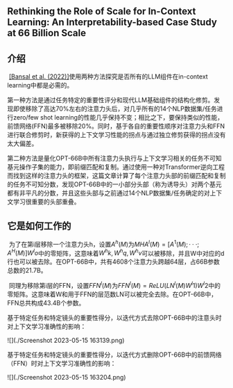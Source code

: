 ## Rethinking the Role of Scale for In-Context Learning: An Interpretability-based Case Study at 66 Billion Scale



## 介绍

​		[\[Bansal et al. (2022)\]](https://arxiv.org/abs/2212.09095)使用两种方法探究是否所有的LLM组件在in-context learning中都是必需的。

​		第一种方法是通过任务特定的重要性评分和现代LLM基础组件的结构化修剪。发现即使移除了高达70%左右的注意力头后，对几乎所有的14个NLP数据集/任务进行zero/few shot learning的性能几乎保持不变；相比之下，要保持类似的性能，前馈网络(FFN)最多被移除20%。同时，基于各自的重要性顺序对注意力头和FFN进行联合修剪时，新获得的上下文学习性能的拐点与通过独立修剪获得的拐点没有太大偏差。

​		第二种方法是量化OPT-66B中所有注意力头执行与上下文学习相关的任务不可知基元操作子集的能力，即前缀匹配和复制。通过使用一种对Transformer逆向工程而找到这样的注意力头的框架，这篇文章计算了每个注意力头部的前缀匹配和复制的任务不可知分数，发现OPT-66B中的一小部分头部（称为诱导头）对两个基元都有非平凡的分数，并且这些头部与之前通过14个NLP数据集/任务确定的对上下文学习很重要的头部重叠。

## 它是如何工作的

​		为了在第i层移除一个注意力头h，设置$A^h(M)$为$MHA^l(M) = [A^1(M); · · · ; A^H(M)]W^lo$中的零矩阵，这意味着$W^hk,W^hq,W^hv$可以被移除，并且W中对应的d行也可以被去除。在OPT-66B中，共有4608个注意力头跨越64层，占66B参数总数的21.7B。

​		同理为移除第i层的FFN，设置$FFN^l(M)$为$FFN^l(M) = ReLU(LN^l(M)W^l1)W^l2$中的零矩阵。这意味着W和用于FFN的层范数LN可以被完全去除。在OPT-66B中，FFN总共构成43.4B个参数。

​		基于特定任务和特定镜头的重要性得分，以迭代方式去除OPT-66B中的注意头时对上下文学习准确性的影响：

![](./Screenshot 2023-05-15 163139.png)

​		基于特定任务和特定镜头的重要性得分，以迭代方式删除OPT-66B中的前馈网络（FFN）时对上下文学习准确性的影响：

![](./Screenshot 2023-05-15 163204.png)

